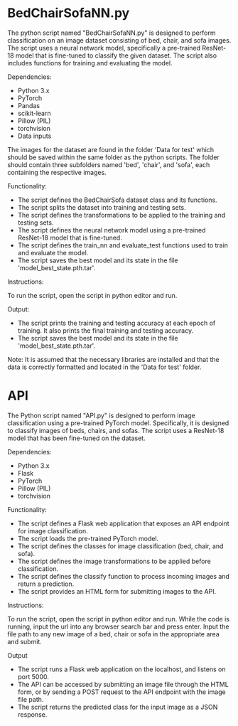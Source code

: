 # BedChairSofaNN.py
The python script named "BedChairSofaNN.py" is designed to perform classification on an image dataset consisting of bed, chair, and sofa images. The script uses a neural network model, specifically a pre-trained ResNet-18 model that is fine-tuned to classify the given dataset. The script also includes functions for training and evaluating the model.

Dependencies:

- Python 3.x
- PyTorch
- Pandas
- scikit-learn
- Pillow (PIL)
- torchvision
- Data inputs

The images for the dataset are found in the folder 'Data for test' which should be saved within the same folder as the python scripts. The folder should contain three subfolders named 'bed', 'chair', and 'sofa', each containing the respective images.

Functionality:

- The script defines the BedChairSofa dataset class and its functions.
- The script splits the dataset into training and testing sets.
- The script defines the transformations to be applied to the training and testing sets.
- The script defines the neural network model using a pre-trained ResNet-18 model that is fine-tuned.
- The script defines the train_nn and evaluate_test functions used to train and evaluate the model.
- The script saves the best model and its state in the file 'model_best_state.pth.tar'.

Instructions:

To run the script, open the script in python editor and run.

Output:

- The script prints the training and testing accuracy at each epoch of training. It also prints the final training and testing accuracy.
- The script saves the best model and its state in the file 'model_best_state.pth.tar'.

Note: It is assumed that the necessary libraries are installed and that the data is correctly formatted and located in the 'Data for test' folder.

# API
The Python script named "API.py" is designed to perform image classification using a pre-trained PyTorch model. Specifically, it is designed to classify images of beds, chairs, and sofas. The script uses a ResNet-18 model that has been fine-tuned on the dataset.

Dependencies:

- Python 3.x
- Flask
- PyTorch
- Pillow (PIL)
- torchvision

Functionality:

- The script defines a Flask web application that exposes an API endpoint for image classification.
- The script loads the pre-trained PyTorch model.
- The script defines the classes for image classification (bed, chair, and sofa).
- The script defines the image transformations to be applied before classification.
- The script defines the classify function to process incoming images and return a prediction.
- The script provides an HTML form for submitting images to the API.

Instructions:

To run the script, open the script in python editor and run.
While the code is running, input the url into any browser search bar and press enter. 
Input the file path to any new image of a bed, chair or sofa in the appropriate area and submit.


Output

- The script runs a Flask web application on the localhost, and listens on port 5000.
- The API can be accessed by submitting an image file through the HTML form, or by sending a POST request to the API endpoint with the image file path.
- The script returns the predicted class for the input image as a JSON response.
